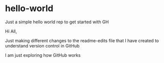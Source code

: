 # hello-world
Just a simple hello world rep to get started with GH

Hi All,


Just making different changes to the readme-edits file that I have created to understand version control in GitHub

I am just exploring how GitHub works


